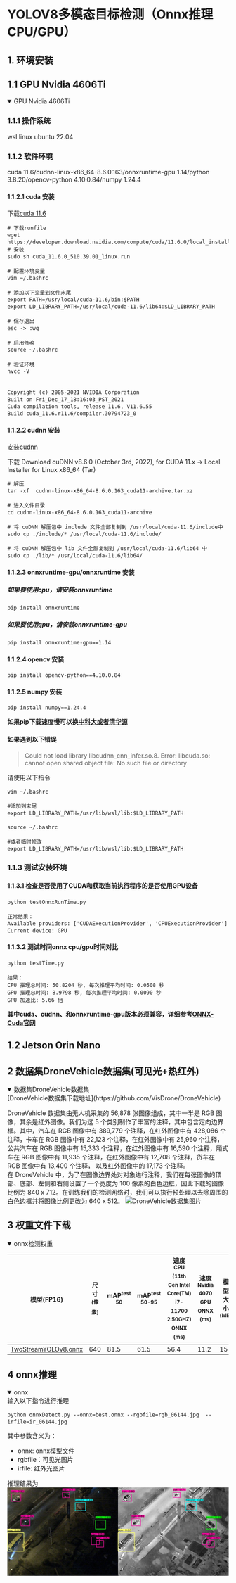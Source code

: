 # YOLOV8多模态目标检测（Onnx推理 CPU/GPU）
## 1. 环境安装
## 1.1 GPU Nvidia 4606Ti 
<details open><summary>GPU Nvidia 4606Ti</summary>

### 1.1.1 操作系统
wsl linux ubuntu 22.04
### 1.1.2 软件环境
cuda 11.6/cudnn-linux-x86_64-8.6.0.163/onnxruntime-gpu 1.14/python 3.8.20/opencv-python   4.10.0.84/numpy 1.24.4
####  1.1.2.1 cuda 安装
下载[cuda 11.6](https://developer.nvidia.com/cuda-toolkit-archive)
```shell
# 下载runfile
wget https://developer.download.nvidia.com/compute/cuda/11.6.0/local_installers/cuda_11.6.0_510.39.01_linux.run
# 安装
sudo sh cuda_11.6.0_510.39.01_linux.run

# 配置环境变量
vim ~/.bashrc

# 添加以下变量到文件末尾
export PATH=/usr/local/cuda-11.6/bin:$PATH
export LD_LIBRARY_PATH=/usr/local/cuda-11.6/lib64:$LD_LIBRARY_PATH

# 保存退出
esc -> :wq

# 启用修改
source ~/.bashrc

# 验证环境
nvcc -V


Copyright (c) 2005-2021 NVIDIA Corporation
Built on Fri_Dec_17_18:16:03_PST_2021
Cuda compilation tools, release 11.6, V11.6.55
Build cuda_11.6.r11.6/compiler.30794723_0
```
####  1.1.2.2 cudnn 安装
安装[cudnn](https://developer.nvidia.com/rdp/cudnn-archive)

下载 Download cuDNN v8.6.0 (October 3rd, 2022), for CUDA 11.x -> Local Installer for Linux x86_64 (Tar)

```shell
# 解压
tar -xf  cudnn-linux-x86_64-8.6.0.163_cuda11-archive.tar.xz

# 进入文件目录
cd cudnn-linux-x86_64-8.6.0.163_cuda11-archive

# 将 cuDNN 解压包中 include 文件全部复制到 /usr/local/cuda-11.6/include中
sudo cp ./include/* /usr/local/cuda-11.6/include/

# 将 cuDNN 解压包中 lib 文件全部复制到 /usr/local/cuda-11.6/lib64 中
sudo cp ./lib/* /usr/local/cuda-11.6/lib64/
```
####  1.1.2.3 onnxruntime-gpu/onnxruntime 安装
#####  如果要使用cpu，请安装onnxruntime
```shell
pip install onnxruntime  
```
#####  如果要使用gpu，请安装onnxruntime-gpu
```shell
pip install onnxruntime-gpu==1.14
```
#### 1.1.2.4 opencv 安装
```shell
pip install opencv-python==4.10.0.84
```
#### 1.1.2.5 numpy 安装
```shell
pip install numpy==1.24.4
```

**如果pip下载速度慢可以换[中科大或者清华源](https://blog.csdn.net/qq_45950599/article/details/143948112?spm=1001.2014.3001.5502)**

#### 如果遇到以下错误
>Could not load library libcudnn_cnn_infer.so.8. Error: libcuda.so: cannot open shared object file: No such file or directory

请使用以下指令
```shell
vim ~/.bashrc

#添加到末尾
export LD_LIBRARY_PATH=/usr/lib/wsl/lib:$LD_LIBRARY_PATH

source ~/.bashrc

#或者临时修改
export LD_LIBRARY_PATH=/usr/lib/wsl/lib:$LD_LIBRARY_PATH
```
### 1.1.3 测试安装环境
#### 1.1.3.1 检查是否使用了CUDA和获取当前执行程序的是否使用GPU设备
```shell
python testOnnxRunTime.py

正常结果：
Available providers: ['CUDAExecutionProvider', 'CPUExecutionProvider']
Current device: GPU
```
#### 1.1.3.2 测试时间onnx cpu/gpu时间对比
```shell
python testTime.py

结果：
CPU 推理总时间: 50.8204 秒, 每次推理平均时间: 0.0508 秒
GPU 推理总时间: 8.9798 秒, 每次推理平均时间: 0.0090 秒
GPU 加速比: 5.66 倍
```

**其中cuda、cudnn、和onnxruntime-gpu版本必须兼容，详细参考[ONNX-Cuda官网](https://onnxruntime.ai/docs/execution-providers/CUDA-ExecutionProvider.html)**

</details>

## 1.2 Jetson Orin Nano

## 2 数据集DroneVehicle数据集(可见光+热红外)
<details open><summary>数据集DroneVehicle数据集</summary>
[DroneVehicle数据集下载地址](https://github.com/VisDrone/DroneVehicle) 

DroneVehicle 数据集由无人机采集的 56,878 张图像组成，其中一半是 RGB 图像，其余是红外图像。我们为这 5 个类别制作了丰富的注释，其中包含定向边界框。其中，汽车在 RGB 图像中有 389,779 个注释，在红外图像中有 428,086 个注释，卡车在 RGB 图像中有 22,123 个注释，在红外图像中有 25,960 个注释，公共汽车在 RGB 图像中有 15,333 个注释，在红外图像中有 16,590 个注释，厢式车在 RGB 图像中有 11,935 个注释，在红外图像中有 12,708 个注释，货车在 RGB 图像中有 13,400 个注释， 以及红外图像中的 17,173 个注释。\
在 DroneVehicle 中，为了在图像边界处对对象进行注释，我们在每张图像的顶部、底部、左侧和右侧设置了一个宽度为 100 像素的白色边框，因此下载的图像比例为 840 x 712。在训练我们的检测网络时，我们可以执行预处理以去除周围的白色边框并将图像比例更改为 640 x 512。
![DroneVehicle数据集图片](./dataset_sample.png)
</details>

## 3 权重文件下载
<details open><summary>onnx检测权重</summary>

| 模型(FP16)                                                                                           | 尺寸<br><sup>(像素) | mAP<sup>test<br>50 |mAP<sup>test<br>50-95 | 速度<br><sup>CPU (11th Gen Intel Core(TM) i7-11700 2.50GHZ) ONNX<br>(ms) | 速度<br><sup>Nvidia 4070 GPU ONNX<br>(ms) | 模型大小<br><sup>(MB)  |
| -------------------------------------------------------------------------------------------- | --------------- | ------------------ | --------------------------- | -------------------------------- | -------------- | ----------------- |
| [TwoStreamYOLOv8.onnx]() |   640 | 81.5          | 61.5                      |  56.4              | 11.2            | 15            |
</details>


## 4 onnx推理
<details open><summary>onnx</summary>
输入以下指令进行推理

```shell
python onnxDetect.py --onnx=best.onnx --rgbfile=rgb_06144.jpg  --irfile=ir_06144.jpg
```
其中参数含义为：
* onnx: onnx模型文件  
* rgbfile：可见光图片 
* irfile: 红外光图片 

推理结果为
![检测结果](./output_image.jpg)
</details>